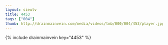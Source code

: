 ```yaml
--- 
layout: sieutv
title: 4453
tags: ["004"]
thumb: http://drainmainvein.com/media/videos/tmb/000/004/453/player.jpg
---
```

{% include drainmainvein key="4453" %} 
